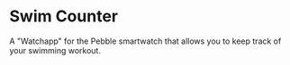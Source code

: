 Swim Counter
============

A "Watchapp" for the Pebble smartwatch that allows you to keep track of your swimming workout.

